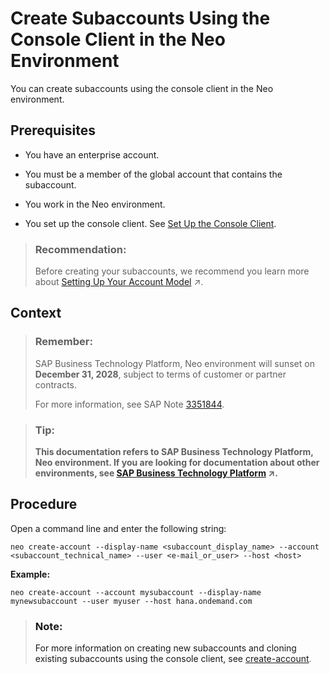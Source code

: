 <!-- loio82d001643aa84752a45a966269460436 -->

# Create Subaccounts Using the Console Client in the Neo Environment

You can create subaccounts using the console client in the Neo environment.



<a name="loio82d001643aa84752a45a966269460436__prereq_ubt_44c_bcb"/>

## Prerequisites

-   You have an enterprise account.

-   You must be a member of the global account that contains the subaccount.
-   You work in the Neo environment.

-   You set up the console client. See [Set Up the Console Client](https://help.sap.com/viewer/ea72206b834e4ace9cd834feed6c0e09/Cloud/en-US/7613dee4711e1014839a8273b0e91070.html).

> ### Recommendation:  
> Before creating your subaccounts, we recommend you learn more about [Setting Up Your Account Model](https://help.sap.com/viewer/df50977d8bfa4c9a8a063ddb37113c43/Cloud/en-US/2db81f42f5194454beecde6cd4994dda.html "Learn how to set up your account model with global accounts and subaccounts, and how to use directories, spaces and namespaces to match your business and development needs.") :arrow_upper_right:.



## Context

> ### Remember:  
> SAP Business Technology Platform, Neo environment will sunset on **December 31, 2028**, subject to terms of customer or partner contracts.
> 
> For more information, see SAP Note [3351844](https://me.sap.com/notes/3351844).

> ### Tip:  
> **This documentation refers to SAP Business Technology Platform, Neo environment. If you are looking for documentation about other environments, see [SAP Business Technology Platform](https://help.sap.com/viewer/65de2977205c403bbc107264b8eccf4b/Cloud/en-US/6a2c1ab5a31b4ed9a2ce17a5329e1dd8.html "SAP Business Technology Platform (SAP BTP) is an integrated offering comprised of the following technology portfolios: application development; process automation; integration; data, analytics, and enterprise planning; artificial intelligence. The platform offers users the ability to turn data into business value, compose end-to-end business processes, connect entire IT landscapes, and personalize, build and extend SAP applications. This reduces the overall total cost of ownership maintaining SAP landscapes and third-party software across end-to-end business processes.") :arrow_upper_right:.**



<a name="loio82d001643aa84752a45a966269460436__steps_rjp_fgd_bcb"/>

## Procedure

Open a command line and enter the following string:

```
neo create-account --display-name <subaccount_display_name> --account <subaccount_technical_name> --user <e-mail_or_user> --host <host> 
```

**Example:**

```
neo create-account --account mysubaccount --display-name mynewsubaccount --user myuser --host hana.ondemand.com
```

> ### Note:  
> For more information on creating new subaccounts and cloning existing subaccounts using the console client, see [create-account](create-account-05f96cf.md).

